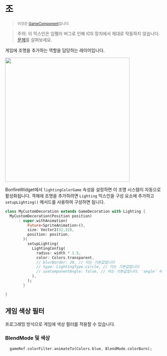 # 조

> <small>이것은 [GameComponent](https://github.com/RafaelBarbosatec/bonfire/blob/master/lib/base/game_comComponent.dart)입니다.</small>

> 주의: 이 믹스인은 임펠러 버그로 인해 IOS 장치에서 제대로 작동하지 않습니다. [문제](https://github.com/flutter/flutter/issues/132849)를 살펴보세요.

게임에 조명을 추가하는 역할을 담당하는 레이어입니다.

<img width=400 src="../../_media/example_lighting.jpg"></img>

BonfireWidget에서 `lightingColorGame` 속성을 설정하면 이 조명 시스템이 자동으로 활성화됩니다. 객체에 조명을 추가하려면 `Lighting` 믹스인을 구성 요소에 추가하고 `setupLighting()` 메서드를 사용하여 구성하면 됩니다.

```dart
class MyCustomDecoration extends GameDecoration with Lighting {
  MyCustomDecoration(Position position)
      : super.withAnimation(
          Future<SpriteAnimation>(),
          size: Vector2(32,32),
          position: position,
        ){
          setupLighting(
            LightingConfig(
              radius: width * 1.5,
              color: Colors.transparent,
              // blurBorder: 20, // 이는 기본값입니다
              // type: LightingType.circle, // 이는 기본값입니다
              // useComponentAngle: false, // 이는 기본값입니다. 'angle' 매개변수를 변경할 때 실제 조명이 구성요소와 함께 회전하는 경우.
            ),
          );
        }

}
```

## 게임 색상 필터

프로그래밍 방식으로 게임에 색상 필터를 적용할 수 있습니다.

### BlendMode 및 색상

```dart
  gameRef.colorFilter.animateTo(Colors.blue, BlendMode.colorBurn);
```


